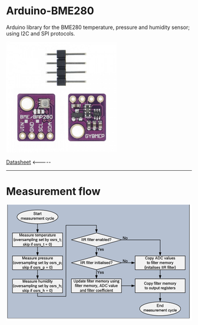 # Arduino-BME280

Arduino library for the BME280 temperature, pressure and humidity sensor; using I2C and SPI protocols.

<img src="https://github.com/TeamSunride/Arduino-BME280/blob/main/ressources/BME280%20Module%205V-500x500.jpeg" width = 300, length = 300>

[Datasheet](https://www.mouser.com/datasheet/2/783/BST-BME280-DS002-1509607.pdf) <-----

-------------------------------------------------------------------------------------------------------------------------------------------

# Measurement flow

<img src="https://github.com/TeamSunride/Arduino-BME280/blob/main/ressources/Screenshot%202022-10-19%20at%2015.35.36.png" width = 550, length = 700>

